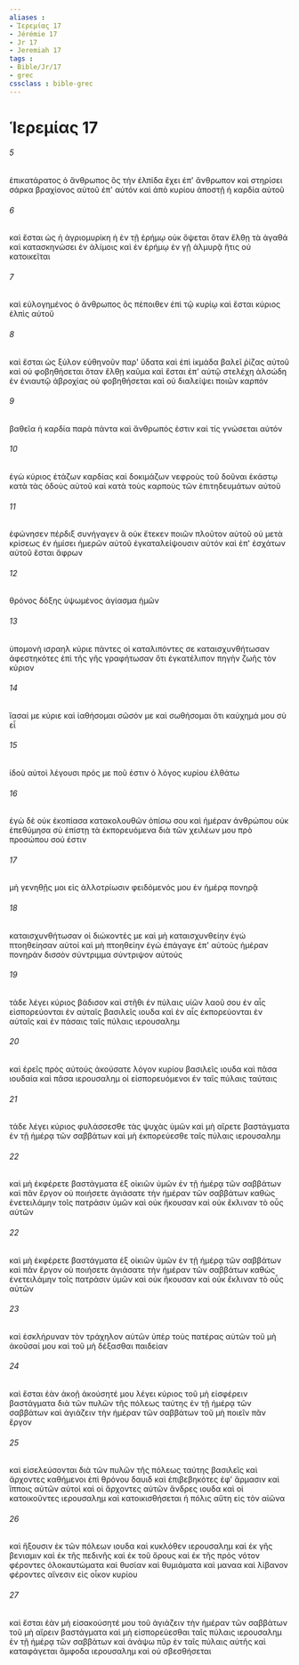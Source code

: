 ```yaml
---
aliases : 
- Ἱερεμίας 17
- Jérémie 17
- Jr 17
- Jeremiah 17
tags : 
- Bible/Jr/17
- grec
cssclass : bible-grec
---
```


# Ἱερεμίας 17

###### 5
ἐπικατάρατος ὁ ἄνθρωπος ὃς τὴν ἐλπίδα ἔχει ἐπ' ἄνθρωπον καὶ στηρίσει σάρκα βραχίονος αὐτοῦ ἐπ' αὐτόν καὶ ἀπὸ κυρίου ἀποστῇ ἡ καρδία αὐτοῦ
###### 6
καὶ ἔσται ὡς ἡ ἀγριομυρίκη ἡ ἐν τῇ ἐρήμῳ οὐκ ὄψεται ὅταν ἔλθῃ τὰ ἀγαθά καὶ κατασκηνώσει ἐν ἁλίμοις καὶ ἐν ἐρήμῳ ἐν γῇ ἁλμυρᾷ ἥτις οὐ κατοικεῖται
###### 7
καὶ εὐλογημένος ὁ ἄνθρωπος ὃς πέποιθεν ἐπὶ τῷ κυρίῳ καὶ ἔσται κύριος ἐλπὶς αὐτοῦ
###### 8
καὶ ἔσται ὡς ξύλον εὐθηνοῦν παρ' ὕδατα καὶ ἐπὶ ἰκμάδα βαλεῖ ῥίζας αὐτοῦ καὶ οὐ φοβηθήσεται ὅταν ἔλθῃ καῦμα καὶ ἔσται ἐπ' αὐτῷ στελέχη ἀλσώδη ἐν ἐνιαυτῷ ἀβροχίας οὐ φοβηθήσεται καὶ οὐ διαλείψει ποιῶν καρπόν
###### 9
βαθεῖα ἡ καρδία παρὰ πάντα καὶ ἄνθρωπός ἐστιν καὶ τίς γνώσεται αὐτόν
###### 10
ἐγὼ κύριος ἐτάζων καρδίας καὶ δοκιμάζων νεφροὺς τοῦ δοῦναι ἑκάστῳ κατὰ τὰς ὁδοὺς αὐτοῦ καὶ κατὰ τοὺς καρποὺς τῶν ἐπιτηδευμάτων αὐτοῦ
###### 11
ἐφώνησεν πέρδιξ συνήγαγεν ἃ οὐκ ἔτεκεν ποιῶν πλοῦτον αὐτοῦ οὐ μετὰ κρίσεως ἐν ἡμίσει ἡμερῶν αὐτοῦ ἐγκαταλείψουσιν αὐτόν καὶ ἐπ' ἐσχάτων αὐτοῦ ἔσται ἄφρων
###### 12
θρόνος δόξης ὑψωμένος ἁγίασμα ἡμῶν
###### 13
ὑπομονὴ ισραηλ κύριε πάντες οἱ καταλιπόντες σε καταισχυνθήτωσαν ἀφεστηκότες ἐπὶ τῆς γῆς γραφήτωσαν ὅτι ἐγκατέλιπον πηγὴν ζωῆς τὸν κύριον
###### 14
ἴασαί με κύριε καὶ ἰαθήσομαι σῶσόν με καὶ σωθήσομαι ὅτι καύχημά μου σὺ εἶ
###### 15
ἰδοὺ αὐτοὶ λέγουσι πρός με ποῦ ἐστιν ὁ λόγος κυρίου ἐλθάτω
###### 16
ἐγὼ δὲ οὐκ ἐκοπίασα κατακολουθῶν ὀπίσω σου καὶ ἡμέραν ἀνθρώπου οὐκ ἐπεθύμησα σὺ ἐπίστῃ τὰ ἐκπορευόμενα διὰ τῶν χειλέων μου πρὸ προσώπου σού ἐστιν
###### 17
μὴ γενηθῇς μοι εἰς ἀλλοτρίωσιν φειδόμενός μου ἐν ἡμέρᾳ πονηρᾷ
###### 18
καταισχυνθήτωσαν οἱ διώκοντές με καὶ μὴ καταισχυνθείην ἐγώ πτοηθείησαν αὐτοί καὶ μὴ πτοηθείην ἐγώ ἐπάγαγε ἐπ' αὐτοὺς ἡμέραν πονηράν δισσὸν σύντριμμα σύντριψον αὐτούς
###### 19
τάδε λέγει κύριος βάδισον καὶ στῆθι ἐν πύλαις υἱῶν λαοῦ σου ἐν αἷς εἰσπορεύονται ἐν αὐταῖς βασιλεῖς ιουδα καὶ ἐν αἷς ἐκπορεύονται ἐν αὐταῖς καὶ ἐν πάσαις ταῖς πύλαις ιερουσαλημ
###### 20
καὶ ἐρεῖς πρὸς αὐτούς ἀκούσατε λόγον κυρίου βασιλεῖς ιουδα καὶ πᾶσα ιουδαία καὶ πᾶσα ιερουσαλημ οἱ εἰσπορευόμενοι ἐν ταῖς πύλαις ταύταις
###### 21
τάδε λέγει κύριος φυλάσσεσθε τὰς ψυχὰς ὑμῶν καὶ μὴ αἴρετε βαστάγματα ἐν τῇ ἡμέρᾳ τῶν σαββάτων καὶ μὴ ἐκπορεύεσθε ταῖς πύλαις ιερουσαλημ
###### 22
καὶ μὴ ἐκφέρετε βαστάγματα ἐξ οἰκιῶν ὑμῶν ἐν τῇ ἡμέρᾳ τῶν σαββάτων καὶ πᾶν ἔργον οὐ ποιήσετε ἁγιάσατε τὴν ἡμέραν τῶν σαββάτων καθὼς ἐνετειλάμην τοῖς πατράσιν ὑμῶν καὶ οὐκ ἤκουσαν καὶ οὐκ ἔκλιναν τὸ οὖς αὐτῶν
###### 22
καὶ μὴ ἐκφέρετε βαστάγματα ἐξ οἰκιῶν ὑμῶν ἐν τῇ ἡμέρᾳ τῶν σαββάτων καὶ πᾶν ἔργον οὐ ποιήσετε ἁγιάσατε τὴν ἡμέραν τῶν σαββάτων καθὼς ἐνετειλάμην τοῖς πατράσιν ὑμῶν καὶ οὐκ ἤκουσαν καὶ οὐκ ἔκλιναν τὸ οὖς αὐτῶν
###### 23
καὶ ἐσκλήρυναν τὸν τράχηλον αὐτῶν ὑπὲρ τοὺς πατέρας αὐτῶν τοῦ μὴ ἀκοῦσαί μου καὶ τοῦ μὴ δέξασθαι παιδείαν
###### 24
καὶ ἔσται ἐὰν ἀκοῇ ἀκούσητέ μου λέγει κύριος τοῦ μὴ εἰσφέρειν βαστάγματα διὰ τῶν πυλῶν τῆς πόλεως ταύτης ἐν τῇ ἡμέρᾳ τῶν σαββάτων καὶ ἁγιάζειν τὴν ἡμέραν τῶν σαββάτων τοῦ μὴ ποιεῖν πᾶν ἔργον
###### 25
καὶ εἰσελεύσονται διὰ τῶν πυλῶν τῆς πόλεως ταύτης βασιλεῖς καὶ ἄρχοντες καθήμενοι ἐπὶ θρόνου δαυιδ καὶ ἐπιβεβηκότες ἐφ' ἅρμασιν καὶ ἵπποις αὐτῶν αὐτοὶ καὶ οἱ ἄρχοντες αὐτῶν ἄνδρες ιουδα καὶ οἱ κατοικοῦντες ιερουσαλημ καὶ κατοικισθήσεται ἡ πόλις αὕτη εἰς τὸν αἰῶνα
###### 26
καὶ ἥξουσιν ἐκ τῶν πόλεων ιουδα καὶ κυκλόθεν ιερουσαλημ καὶ ἐκ γῆς βενιαμιν καὶ ἐκ τῆς πεδινῆς καὶ ἐκ τοῦ ὄρους καὶ ἐκ τῆς πρὸς νότον φέροντες ὁλοκαυτώματα καὶ θυσίαν καὶ θυμιάματα καὶ μαναα καὶ λίβανον φέροντες αἴνεσιν εἰς οἶκον κυρίου
###### 27
καὶ ἔσται ἐὰν μὴ εἰσακούσητέ μου τοῦ ἁγιάζειν τὴν ἡμέραν τῶν σαββάτων τοῦ μὴ αἴρειν βαστάγματα καὶ μὴ εἰσπορεύεσθαι ταῖς πύλαις ιερουσαλημ ἐν τῇ ἡμέρᾳ τῶν σαββάτων καὶ ἀνάψω πῦρ ἐν ταῖς πύλαις αὐτῆς καὶ καταφάγεται ἄμφοδα ιερουσαλημ καὶ οὐ σβεσθήσεται
